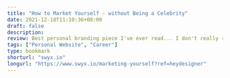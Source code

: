```yaml
---
title: "How to Market Yourself - without Being a Celebrity"
date: 2021-12-18T11:10:36+08:00
draft: false
description: 
review: Best personal branding piece I've ever read... I don't really read personal branding pieces but still
tags: ["Personal Website", "Career"]
type: bookmark
shorturl: "swyx.io"
longurl: "https://www.swyx.io/marketing-yourself?ref=heydesigner"
---
```

